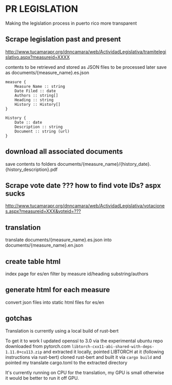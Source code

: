# PR LEGISLATION

Making the legislation process in puerto rico more transparent 

## Scrape legislation past and present

<http://www.tucamarapr.org/dnncamara/web/ActividadLegislativa/tramitelegislativo.aspx?measureid=XXXX>

contents to be retrieved and stored as JSON files to be processed later
save as documents/{measure_name}.es.json

    measure {
        Measure Name :: string
        Date Filed :: date
        Authors :: string[]
        Heading :: string
        History :: History[]
    }

    History {
        Date :: date
        Description :: string 
        Document :: string (url)
    }

## download all associated documents

save contents to folders documents/{measure_name}/{history_date}.{history_description}.pdf

## Scrape vote date ??? how to find vote IDs? aspx sucks

<http://www.tucamarapr.org/dnncamara/web/ActividadLegislativa/votaciones.aspx?measureid=XXX&voteid=???>

## translation

translate documents/{measure_name}.es.json into documents/{measure_name}.en.json

## create table html

index page for es/en
filter by measure id/heading substring/authors

## generate html for each measure

convert json files into static html files for es/en

## gotchas

Translation is currently using a local build of rust-bert

To get it to work I updated openssl to 3.0 via the experimental ubuntu repo
downloaded from pytorch.com `libtorch-cxx11-abi-shared-with-deps-1.11.0+cu113.zip` and extracted it locally, pointed LIBTORCH at it (following instructions via rust-bert)
cloned rust-bert and built it via `cargo build` and pointed my translate cargo.toml to the extracted directory

It's currently running on CPU for the translation, my GPU is small otherwise it would be better to run it off GPU.
